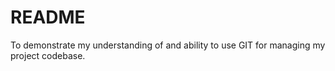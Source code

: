 # README
To demonstrate my understanding of and ability to use GIT for managing my project codebase.
